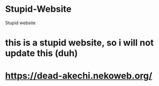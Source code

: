 # Stupid-Website
Stupid website



# this is a stupid website, so i will not update this (duh)


# https://dead-akechi.nekoweb.org/
